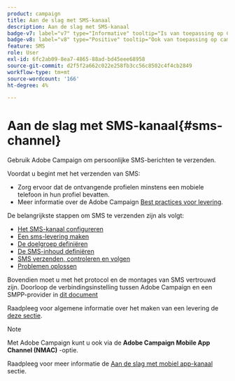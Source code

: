 ```yaml
---
product: campaign
title: Aan de slag met SMS-kanaal
description: Aan de slag met SMS-kanaal
badge-v7: label="v7" type="Informative" tooltip="Is van toepassing op Campaign Classic v7"
badge-v8: label="v8" type="Positive" tooltip="Ook van toepassing op campagne v8"
feature: SMS
role: User
exl-id: 6fc2ab09-8ea7-4865-88ad-bd45eee68958
source-git-commit: d2f5f2a662c022e258fb3cc56c8502c4f4cb2849
workflow-type: tm+mt
source-wordcount: '166'
ht-degree: 4%

---
```


# Aan de slag met SMS-kanaal{#sms-channel}

Gebruik Adobe Campaign om persoonlijke SMS-berichten te verzenden.

Voordat u begint met het verzenden van SMS:

* Zorg ervoor dat de ontvangende profielen minstens een mobiele telefoon in hun profiel bevatten.
* Meer informatie over de Adobe Campaign [Best practices voor levering](delivery-best-practices.md).

De belangrijkste stappen om SMS te verzenden zijn als volgt:

* [Het SMS-kanaal configureren](sms-set-up.md)
* [Een sms-levering maken](sms-create.md)
* [De doelgroep definiëren](sms-create.md#selecting-the-target-population)
* [De SMS-inhoud definiëren](sms-create.md#defining-the-sms-content)
* [SMS verzenden, controleren en volgen](sms-send.md)
* [Problemen oplossen](troubleshooting-sms.md)

Bovendien moet u met het protocol en de montages van SMS vertrouwd zijn. Doorloop de verbindingsinstelling tussen Adobe Campaign en een SMPP-provider in [dit document](sms-protocol.md)

Raadpleeg voor algemene informatie over het maken van een levering de [deze sectie](steps-about-delivery-creation-steps.md).

>[!NOTE]
>
>Met Adobe Campaign kunt u ook via de **Adobe Campaign Mobile App Channel (NMAC)** -optie.
> 
>Raadpleeg voor meer informatie de [Aan de slag met mobiel app-kanaal](about-mobile-app-channel.md) sectie.
